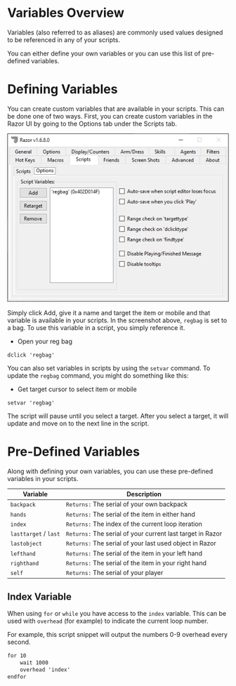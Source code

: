 # Variables Overview

Variables (also referred to as aliases) are commonly used values designed to be referenced in any of your scripts.

You can either define your own variables or you can use this list of pre-defined variables.

# Defining Variables

You can create custom variables that are available in your scripts.  This can be done one of two ways.  First, you can create custom variables in the Razor UI by going to the Options tab under the Scripts tab.

![variables](../images/scripts-options.png)

Simply click Add, give it a name and target the item or mobile and that variable is available in your scripts.  In the screenshot above, `regbag` is set to a bag.  To use this variable in a script, you simply reference it.

* Open your reg bag

```vim
dclick 'regbag'
```

You can also set variables in scripts by using the `setvar` command.  To update the `regbag` command, you might do something like this:

* Get target cursor to select item or mobile

```vim
setvar 'regbag'
```

The script will pause until you select a target. After you select a target, it will update and move on to the next line in the script.

# Pre-Defined Variables

Along with defining your own variables, you can use these pre-defined variables in your scripts.

| Variable          | Description                                                |
| ----------------- | ---------------------------------------------------------- |
| `backpack`          | `Returns:` The serial of your own backpack                 |
| `hands`             | `Returns:` The serial of the item in either hand           |
| `index`             | `Returns:` The index of the current loop iteration           |
| `lasttarget` / `last` | `Returns:` The serial of your current last target in Razor |
| `lastobject`        | `Returns:` The serial of your last used object in Razor    |
| `lefthand`          | `Returns:` The serial of the item in your left hand        |
| `righthand`         | `Returns:` The serial of the item in your right hand       |
| `self`              | `Returns:` The serial of your player                       |

## Index Variable

When using `for` or `while` you have access to the `index` variable. This can be used with `overhead` (for example) to indicate the current loop number.

For example, this script snippet will output the numbers 0-9 overhead every second.

```vim
for 10
    wait 1000
    overhead 'index'
endfor
```
